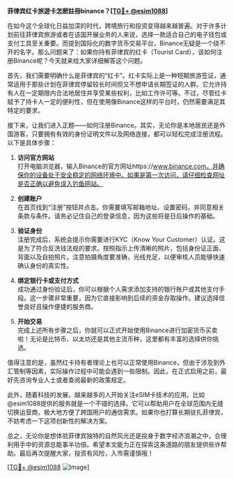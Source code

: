 **菲律宾红卡旅遊卡怎麽註冊binance？[[TG💪+ @esim1088](https://t.me/s/esim1088)]**

在如今这个全球化日益加深的时代，跨境旅行和投资变得越来越普遍。对于许多计划前往菲律宾旅游或者在该国开展业务的人来说，选择一款适合自己的电子钱包或支付工具至关重要。而提到国际化的数字货币交易平台，Binance无疑是一个绕不开的名字。那么问题来了：如果你持有菲律宾的红卡（Tourist Card），该如何注册Binance呢？今天就来给大家详细解答这个问题。

首先，我们需要明确什么是菲律宾的“红卡”。红卡实际上是一种短期旅游签证，通常适用于那些计划在菲律宾停留较长时间但又不想申请长期签证的人群。它允许持有人在一定期限内合法地居住并享受某些权利，比如工作许可等。不过，尽管红卡赋予了持卡人一定的便利性，但在使用像Binance这样的平台时，仍然需要满足其特定的要求。

接下来，让我们进入正题——如何注册Binance。其实，无论你是本地居民还是外国游客，只要拥有有效的身份证明文件以及网络连接，都可以轻松完成注册流程。以下是具体步骤：

1. **访问官方网站**  
   打开电脑浏览器，输入Binance的官方网址https://www.binance.com，并确保你的设备处于安全稳定的网络环境中。如果是第一次访问，请仔细检查网址是否正确以避免误入钓鱼网站。

2. **创建账户**  
   在首页找到“注册”按钮并点击。你需要填写邮箱地址、设置密码，并同意相关条款与条件。请务必记住自己的登录信息，因为这些将是日后操作的基础。

3. **验证身份**  
   注册完成后，系统会提示你需要进行KYC（Know Your Customer）认证。这是为了符合反洗钱法规的要求。按照指示上传清晰的照片，包括身份证正面、背面以及自拍照片。注意拍摄角度要准确，光线充足，以便审核人员能够快速确认身份的真实性。

4. **绑定银行卡或支付方式**  
   成功通过身份验证后，你可以根据个人需求添加支持的银行账户或其他支付手段。这一步骤非常重要，因为它直接影响到后续的资金存取操作。建议选择信誉良好且操作便捷的服务商。

5. **开始交易**  
   完成上述所有步骤之后，你就可以正式开始使用Binance进行加密货币买卖啦！无论是比特币、以太坊还是其他主流币种，这里都有丰富的选择供你挑选。

值得注意的是，虽然红卡持有者理论上也可以正常使用Binance，但由于涉及到外汇管制等因素，实际操作过程中可能会遇到一些限制。因此，在正式启用之前，最好先咨询专业人士或者查阅最新的政策规定。

此外，随着科技的发展，越来越多的人开始关注eSIM卡技术的应用。比如@esim1088提供的服务就是一个不错的选择。它可以帮助用户在全球范围内无缝切换运营商，极大地方便了跨国用户的通信需求。如果你也打算长期驻扎菲律宾，不妨考虑一下这项创新性的解决方案。

总之，无论你是想体验菲律宾独特的自然风光还是投身于数字经济浪潮之中，合理利用手中的资源总能事半功倍。希望本文能为正在探索这条道路的朋友提供些许帮助。最后再次提醒大家，投资有风险，入市需谨慎哦！

[[TG💪+ @esim1088](https://t.me/s/esim1088) ![Image](https://i.postimg.cc/4NQfJmqS/Snipaste-2025-05-13-00-14-12.png)]